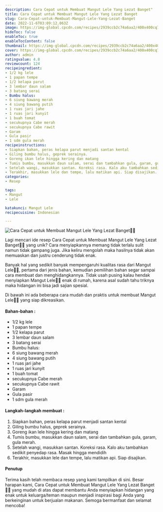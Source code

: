 ```yaml
---
description: Cara Cepat untuk Membuat Mangut Lele Yang Lezat Banget"
title: Cara Cepat untuk Membuat Mangut Lele Yang Lezat Banget
slug: Cara-Cepat-untuk-Membuat-Mangut-Lele-Yang-Lezat-Banget
date: 2022-11-6T03:09:12.063Z
image: https://img-global.cpcdn.com/recipes/2939ccb2c74a6aa2/400x400cq70/photo.jpg
hideToc: false
enableToc: true
enableTocContent: false
thumbnail: https://img-global.cpcdn.com/recipes/2939ccb2c74a6aa2/400x400cq70/photo.jpg
cover: https://img-global.cpcdn.com/recipes/2939ccb2c74a6aa2/400x400cq70/photo.jpg
author: admin
ratingvalue: 4.8
reviewcount: 124
recipeingredient:
- 1/2 kg lele
- 1 papan tempe
- 1/2 kelapa parut
- 3 lembar daun salam
- 3 batang serai
- Bumbu halus:
- 6 siung bawang merah
- 4 siung bawang putih
- 1 ruas jari jahe
- 1 ruas jari kunyit
- 1 buah tomat
- secukupnya Cabe merah
- secukupnya Cabe rawit
- Garam
- Gula pasir
- 1 sdm gula merah
recipeinstructions:
- Siapkan bahan, peras kelapa parut menjadi santan kental
- Giling bumbu halus, geprek serainya.
- Goreng ikan lele hingga kering dan matang
- Tumis bumbu, masukkan daun salam, serai dan tambahkan gula, garam, gula merah.
- Setelah wangi, masukkan santan. Koreksi rasa. Kalo aku tambahkan sedikit penyedap rasa. Masak hingga mendidih
- Terakhir, masukkan lele dan tempe, lalu matikan api. Siap disajikan.
categories:
- Resep

tags:
- Mangut
- Lele

katakunci: Mangut Lele
recipecuisine: Indonesian

---
```


![Cara Cepat untuk Membuat Mangut Lele Yang Lezat Banget👩‍🍳](https://img-global.cpcdn.com/recipes/2939ccb2c74a6aa2/400x400cq70/photo.jpg)

Lagi mencari ide resep Cara Cepat untuk Membuat Mangut Lele Yang Lezat Banget👩‍🍳 yang unik? Cara menyiapkannya memang tidak terlalu sulit namun tidak gampang juga. Jika keliru mengolah maka hasilnya tidak akan memuaskan dan justru cenderung tidak enak.

Banyak hal yang sedikit banyak mempengaruhi kualitas rasa dari Mangut Lele👩‍🍳, pertama dari jenis bahan, kemudian pemilihan bahan segar sampai cara membuat dan menghidangkannya. Tidak usah pusing kalau hendak menyiapkan Mangut Lele👩‍🍳 enak di rumah, karena asal sudah tahu triknya maka hidangan ini bisa jadi sajian spesial.

Di bawah ini ada beberapa cara mudah dan praktis untuk membuat Mangut Lele👩‍🍳 yang siap dikreasikan.

<!--inarticleads1-->

#### Bahan-bahan :

- 1/2 kg lele
- 1 papan tempe
- 1/2 kelapa parut
- 3 lembar daun salam
- 3 batang serai
- Bumbu halus:
- 6 siung bawang merah
- 4 siung bawang putih
- 1 ruas jari jahe
- 1 ruas jari kunyit
- 1 buah tomat
- secukupnya Cabe merah
- secukupnya Cabe rawit
- Garam
- Gula pasir
- 1 sdm gula merah

<!--inarticleads2-->

#### Langkah-langkah membuat :

1. Siapkan bahan, peras kelapa parut menjadi santan kental
1. Giling bumbu halus, geprek serainya.
1. Goreng ikan lele hingga kering dan matang
1. Tumis bumbu, masukkan daun salam, serai dan tambahkan gula, garam, gula merah.
1. Setelah wangi, masukkan santan. Koreksi rasa. Kalo aku tambahkan sedikit penyedap rasa. Masak hingga mendidih
1. Terakhir, masukkan lele dan tempe, lalu matikan api. Siap disajikan.

#### Penutup

Terima kasih telah membaca resep yang kami tampilkan di sini. Besar harapan kami, Cara Cepat untuk Membuat Mangut Lele Yang Lezat Banget👩‍🍳 yang mudah di atas dapat membantu Anda menyiapkan hidangan yang enak untuk keluarga/teman maupun menjadi inspirasi bagi Anda yang berkeinginan untuk berjualan makanan. Semoga bermanfaat dan selamat mencoba!